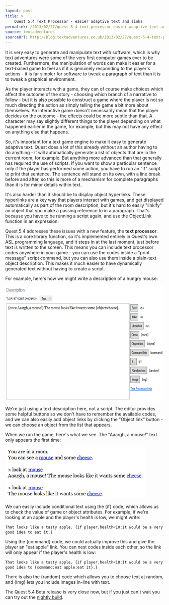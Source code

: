 ```yaml
---
layout: post
title: >
    Quest 5.4 Text Processor - easier adaptive text and links
permalink: /2013/02/27/quest-5-4-text-processor-easier-adaptive-text-and-links
source: textadventures
sourceUrl: http://blog.textadventures.co.uk/2013/02/27/quest-5-4-text-processor-easier-adaptive-text-and-links/
---
```

It is very easy to generate and manipulate text with software, which is why text adventures were some of the very first computer games ever to be created. Furthermore, the manipulation of words can make it easier for a text-based game to feel as if it is genuinely responding to the player's actions - it is far simpler for software to tweak a paragraph of text than it is to tweak a graphical environment.

As the player interacts with a game, they can of course make choices which affect the outcome of the story - choosing which branch of a narrative to follow - but it is also possible to construct a game where the player is not so much directing the action as simply telling the game a bit more about themselves. An interactive game doesn't necessarily mean that the player decides on the outcome - the effects could be more subtle than that. A character may say slightly different things to the player depending on what happened earlier in the game, for example, but this may not have any effect on anything else that happens.

So, it's important for a text game engine to make it easy to generate adaptive text. Quest does a lot of this already without an author having to do anything - it will automatically generate a list of objects that are in the current room, for example. But anything more advanced than that generally has required the use of scripts. If you want to show a particular sentence only if the player has performed some action, you have to run an "if" script to print that sentence. The sentence will stand on its own, with a line break before and after, so this is more of a mechanism for complete paragraphs than it is for minor details within text.

It's also harder than it should be to display object hyperlinks. These hyperlinks are a key way that players interact with games, and get displayed automatically as part of the room description, but it's hard to easily "linkify" an object that you make a passing reference to in a paragraph. That's because you have to be running a script again, and use the ObjectLink function in an expression.

Quest 5.4 addresses these issues with a new feature, the <strong>text processor</strong>. This is a core library function, so it's implemented entirely in Quest's own ASL programming language, and it steps in at the last moment, just before text is written to the screen. This means you can include text processor codes anywhere in your game - you can use the codes inside a "print message" script command, but you can also use them inside a plain-text object description. This makes it much easier to have dynamically generated text without having to create a script.

For example, here's how we might write a description of a hungry mouse:

<a href="/images/2013/textadventuresblog.files.wordpress.com-2013-02-textproc1.png"><img class="aligncenter size-large wp-image-2030" alt="Text Processor - editing" src="/images/2013/textadventuresblog.files.wordpress.com-2013-02-textproc1.png?w=625" width="625" height="364" /></a>

We're just using a text description here, not a script. The editor provides some helpful buttons so we don't have to remember the available codes, and we can also easily add object links by clicking the "Object link" button - we can choose an object from the list that appears.

When we run the game, here's what we see. The "Aaargh, a mouse!" text only appears the first time:

<a href="/images/2013/textadventuresblog.files.wordpress.com-2013-02-textproc2.png"><img class="aligncenter size-full wp-image-2031" alt="Text Processor - output" src="/images/2013/textadventuresblog.files.wordpress.com-2013-02-textproc2.png" width="447" height="163" /></a>

We can easily include conditional text using the {if} code, which allows us to check the value of game or object attributes. For example, if we're looking at an apple and the player's health is low, we might write:

    That looks like a tasty apple. {if player.health<10:It would be a very good idea to eat it.}

Using the {command} code, we could actually improve this and give the player an "eat apple" link. You can nest codes inside each other, so the link will only appear if the player's health is low:

    That looks like a tasty apple. {if player.health<10:It would be a very good idea to {command:eat apple:eat it}.}

There is also the {random} code which allows you to choose text at random, and {img} lets you include images in-line with text.

The Quest 5.4 Beta release is very close now, but if you just can't wait you can try out the <a href="http://quest.codeplex.com/releases/view/82308">nightly build</a>.